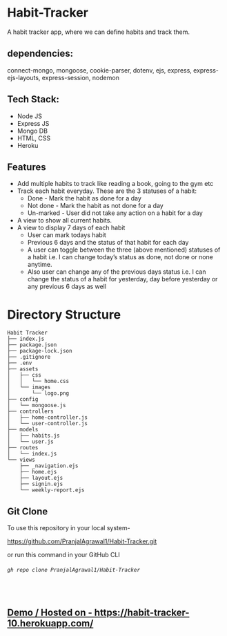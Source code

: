 # Habit-Tracker
A habit tracker app, where we can define habits and track them.

## dependencies:
connect-mongo, mongoose, cookie-parser, dotenv, ejs, express, express-ejs-layouts, express-session, nodemon

## Tech Stack:
- Node JS
- Express JS
- Mongo DB
- HTML, CSS
- Heroku

## Features
- Add multiple habits to track like reading a book, going to the gym etc
- Track each habit everyday. These are the 3 statuses of a habit:
    - Done - Mark the habit as done for a day
    - Not done - Mark the habit as not done for a day
    - Un-marked - User did not take any action on a habit for a day
- A view to show all current habits.
- A view to display 7 days of each habit
    - User can mark todays habit
    - Previous 6 days and the status of that habit for each day
    - A user can toggle between the three (above mentioned) statuses of a habit i.e. I can change today’s status as done, not done or none anytime.
    - Also user can change any of the previous days status i.e. I can change the status of a habit for yesterday, day before yesterday or any previous 6 days as well

# Directory Structure

```
Habit Tracker
├── index.js
├── package.json
├── package-lock.json
├── .gitignore
├── .env
├── assets
│   ├── css
│   │   └── home.css
│   └── images
│       └── logo.png
├── config
│   └── mongoose.js
├── controllers
│   ├── home-controller.js
│   └── user-controller.js
├── models
│   ├── habits.js
│   └── user.js
├── routes
│   └── index.js
└── views
    ├── _navigation.ejs
    ├── home.ejs
    ├── layout.ejs
    ├── signin.ejs
    └── weekly-report.ejs

```

  
## Git Clone
To use this repository in your local system-

<a href="https://github.com/PranjalAgrawal1/Habit-Tracker.git" target="_blank">https://github.com/PranjalAgrawal1/Habit-Tracker.git </a>

or run this command in your GitHub CLI

###### `gh repo clone PranjalAgrawal1/Habit-Tracker`
<br>



## <a href = "https://habit-tracker-10.herokuapp.com/" target="_blank"> Demo / Hosted on - https://habit-tracker-10.herokuapp.com/ </a>





